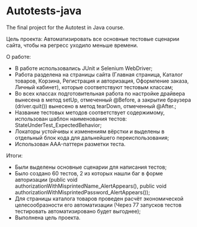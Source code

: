 # Autotests-java
The final project for the Autotest in Java course.

Цель проекта: 
Автоматизировать все основные тестовые сценарии сайта, чтобы на регресс уходило меньше времени.

О работе:
- В работе использовались JUnit и Selenium WebDriver;
- Работа разделена на страницы сайта (Главная страница, Каталог товаров, Корзина, Регистрация и авторизация,
Оформление заказа, Личный кабинет), которые соответствуют тестовым классам;
- Во всех классах подготовительная работа по настройке драйвера вынесена в метод setUp, отмеченный @Before,
а закрытие браузера (driver.quit()) вынесено в метод tearDown, отмеченный @After.;
- Название тестовых методов соответствует содержимому, использован шаблон наименования тестов: StateUnderTest_ExpectedBehavior;
- Локаторы устойчивы к изменениям вёрстки и выделены в отдельный блок кода для дальнейшего переиспользования;
- Использован AAA-паттерн разметки теста.


Итоги:
- Были выделены основные сценарии для написания тестов;
- Было создано 60 тестов, 2 из которых нашли баг в форме авторизации (public void authorizationWithMisprintedName_AlertAppears(),
public void authorizationWithMisprintedPassword_AlertAppears());
- Для страницы каталога товаров проведен расчёт экономической целесообразности его автоматизации
(Через 77 запусков тестов тестировать автоматизировано будет выгоднее);
- Выполнена цель проекта.
